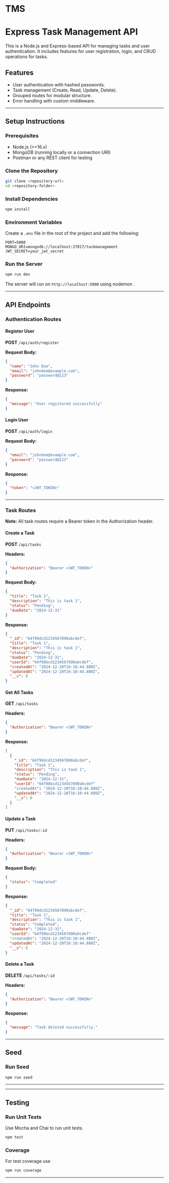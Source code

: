 # TMS

# Express Task Management API

This is a Node.js and Express-based API for managing tasks and user authentication. It includes features for user registration, login, and CRUD operations for tasks.

## Features

- User authentication with hashed passwords.
- Task management (Create, Read, Update, Delete).
- Grouped routes for modular structure.
- Error handling with custom middleware.

---

## Setup Instructions

### Prerequisites

- Node.js (>=16.x)
- MongoDB (running locally or a connection URI)
- Postman or any REST client for testing

### Clone the Repository

```bash
git clone <repository-url>
cd <repository-folder>
```

### Install Dependencies

```bash
npm install
```

### Environment Variables

Create a `.env` file in the root of the project and add the following:

```env
PORT=5000
MONGO_URI=mongodb://localhost:27017/taskmanagement
JWT_SECRET=your_jwt_secret
```

### Run the Server

```bash
npm run dev 
```

The server will run on `http://localhost:5000` using nodemon .

---

## API Endpoints

### Authentication Routes

#### **Register User**

**POST** `/api/auth/register`

**Request Body:**

```json
{
  "name": "John Doe",
  "email": "johndoe@example.com",
  "password": "password@123"
}
```

**Response:**

```json
{
  "message": "User registered successfully"
}
```

#### **Login User**

**POST** `/api/auth/login`

**Request Body:**

```json
{
  "email": "johndoe@example.com",
  "password": "password@123"
}
```

**Response:**

```json
{
  "token": "<JWT_TOKEN>"
}
```

---

### Task Routes

**Note:** All task routes require a Bearer token in the Authorization header.

#### **Create a Task**

**POST** `/api/tasks`

**Headers:**

```json
{
  "Authorization": "Bearer <JWT_TOKEN>"
}
```

**Request Body:**

```json
{
  "title": "Task 1",
  "description": "This is task 1",
  "status": "Pending",
  "dueDate": "2024-12-31"
}
```

**Response:**

```json
{
  "_id": "64f99dcd1234567890abcdef",
  "title": "Task 1",
  "description": "This is task 1",
  "status": "Pending",
  "dueDate": "2024-12-31",
  "userId": "64f98bcd1234567890abcdef",
  "createdAt": "2024-12-20T16:10:44.880Z",
  "updatedAt": "2024-12-20T16:10:44.880Z",
  "__v": 0
}
```

#### **Get All Tasks**

**GET** `/api/tasks`

**Headers:**

```json
{
  "Authorization": "Bearer <JWT_TOKEN>"
}
```

**Response:**

```json
[
  {
    "_id": "64f99dcd1234567890abcdef",
    "title": "Task 1",
    "description": "This is task 1",
    "status": "Pending",
    "dueDate": "2024-12-31",
    "userId": "64f98bcd1234567890abcdef"
    "createdAt": "2024-12-20T16:10:44.880Z",
    "updatedAt": "2024-12-20T16:10:44.880Z",
    "__v": 0
  }
]
```

#### **Update a Task**

**PUT** `/api/tasks/:id`

**Headers:**

```json
{
  "Authorization": "Bearer <JWT_TOKEN>"
}
```

**Request Body:**

```json
{
  "status": "Completed"
}
```

**Response:**

```json
{
  "_id": "64f99dcd1234567890abcdef",
  "title": "Task 1",
  "description": "This is task 1",
  "status": "Completed",
  "dueDate": "2024-12-31",
  "userId": "64f98bcd1234567890abcdef"
  "createdAt": "2024-12-20T16:10:44.880Z",
  "updatedAt": "2024-12-20T16:10:44.880Z",
  "__v": 0
}
```

#### **Delete a Task**

**DELETE** `/api/tasks/:id`

**Headers:**

```json
{
  "Authorization": "Bearer <JWT_TOKEN>"
}
```

**Response:**

```json
{
  "message": "Task deleted successfully."
}
```

---

## Seed

### Run Seed

```bash
npm run seed  
```

---

---

## Testing

### Run Unit Tests

Use Mocha and Chai to run unit tests.

```bash
npm test
```
### Coverage
 For test coverage use

```bash
npm run coverage
```
 ---
 

 
